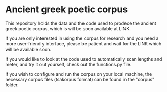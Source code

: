 # Ancient greek poetic corpus

This repository holds the data and the code used to prodece the ancient greek poetic corpus, which is will be soon available at LINK.

If you are only interested in using the corpus for research and you need a more user-friendly interface, please be patient and wait for the LINK which will be available soon.

If you would like to look at the code used to automatically scan lengths and meter, and try it out yourself, check out the functions.py file.

If you wish to configure and run the corpus on your local machine, the necessary corpus files (tsakorpus format) can be found in the "corpus" folder.
